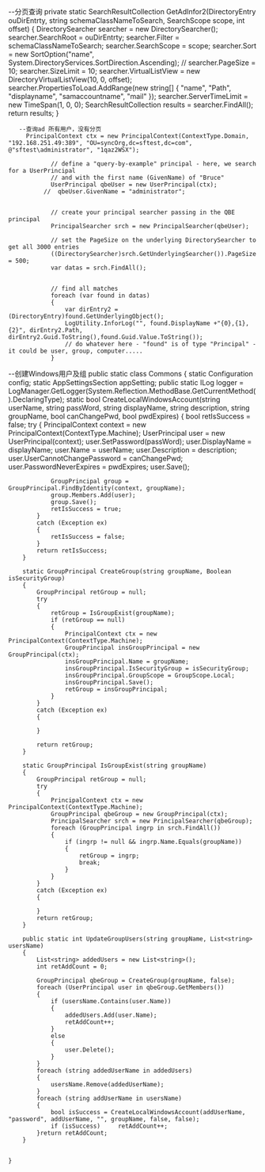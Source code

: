    --分页查询
   private static SearchResultCollection GetAdInfor2(DirectoryEntry ouDirEntrty, string schemaClassNameToSearch, SearchScope scope, int offset)
        {
            DirectorySearcher searcher = new DirectorySearcher();
            searcher.SearchRoot = ouDirEntrty;
            searcher.Filter = schemaClassNameToSearch;
            searcher.SearchScope = scope;
            searcher.Sort = new SortOption("name", System.DirectoryServices.SortDirection.Ascending);
            //  searcher.PageSize = 10;
            searcher.SizeLimit = 10;
            searcher.VirtualListView = new DirectoryVirtualListView(10, 0, offset);
            searcher.PropertiesToLoad.AddRange(new string[] { "name", "Path", "displayname", "samaccountname", "mail" });
            searcher.ServerTimeLimit = new TimeSpan(1, 0, 0);
            SearchResultCollection results = searcher.FindAll();
            return results;
        }

    
       --查询ad 所有用户，没有分页
         PrincipalContext ctx = new PrincipalContext(ContextType.Domain, "192.168.251.49:389", "OU=syncOrg,dc=sftest,dc=com", @"sftest\administrator", "1qaz2WSX");

                // define a "query-by-example" principal - here, we search for a UserPrincipal 
                // and with the first name (GivenName) of "Bruce"
                UserPrincipal qbeUser = new UserPrincipal(ctx);
              //  qbeUser.GivenName = "administrator";
           

                // create your principal searcher passing in the QBE principal    
                PrincipalSearcher srch = new PrincipalSearcher(qbeUser);

                // set the PageSize on the underlying DirectorySearcher to get all 3000 entries
                ((DirectorySearcher)srch.GetUnderlyingSearcher()).PageSize = 500;
                var datas = srch.FindAll();

             
                // find all matches
                foreach (var found in datas)
                {
                    var dirEntry2 = (DirectoryEntry)found.GetUnderlyingObject();
                    LogUtility.InforLog("", found.DisplayName +"{0},{1},{2}", dirEntry2.Path, dirEntry2.Guid.ToString(),found.Guid.Value.ToString());
                    // do whatever here - "found" is of type "Principal" - it could be user, group, computer.....          
                }




--创建Windows用户及组
 public static class Commons
    {
        static Configuration config;
        static AppSettingsSection appSetting;
        public static ILog logger = LogManager.GetLogger(System.Reflection.MethodBase.GetCurrentMethod().DeclaringType);
        static bool CreateLocalWindowsAccount(string userName, string passWord, string displayName, string description, string groupName, bool canChangePwd, bool pwdExpires)
        {
            bool retIsSuccess = false;
            try
            {
                PrincipalContext context = new PrincipalContext(ContextType.Machine);
                UserPrincipal user = new UserPrincipal(context);
                user.SetPassword(passWord);
                user.DisplayName = displayName;
                user.Name = userName;
                user.Description = description;
                user.UserCannotChangePassword = canChangePwd;
                user.PasswordNeverExpires = pwdExpires;
                user.Save();

                GroupPrincipal group = GroupPrincipal.FindByIdentity(context, groupName);
                group.Members.Add(user);
                group.Save();
                retIsSuccess = true;
            }
            catch (Exception ex)
            {
                retIsSuccess = false;
            }
            return retIsSuccess;
        }

        static GroupPrincipal CreateGroup(string groupName, Boolean isSecurityGroup)
        {
            GroupPrincipal retGroup = null;
            try
            {
                retGroup = IsGroupExist(groupName);
                if (retGroup == null)
                {
                    PrincipalContext ctx = new PrincipalContext(ContextType.Machine);
                    GroupPrincipal insGroupPrincipal = new GroupPrincipal(ctx);
                    insGroupPrincipal.Name = groupName;
                    insGroupPrincipal.IsSecurityGroup = isSecurityGroup;
                    insGroupPrincipal.GroupScope = GroupScope.Local;
                    insGroupPrincipal.Save();
                    retGroup = insGroupPrincipal;
                }
            }
            catch (Exception ex)
            {

            }

            return retGroup;
        }

        static GroupPrincipal IsGroupExist(string groupName)
        {
            GroupPrincipal retGroup = null;
            try
            {
                PrincipalContext ctx = new PrincipalContext(ContextType.Machine);
                GroupPrincipal qbeGroup = new GroupPrincipal(ctx);
                PrincipalSearcher srch = new PrincipalSearcher(qbeGroup);
                foreach (GroupPrincipal ingrp in srch.FindAll())
                {
                    if (ingrp != null && ingrp.Name.Equals(groupName))
                    {
                        retGroup = ingrp;
                        break;
                    }
                }
            }
            catch (Exception ex)
            {

            }
            return retGroup;
        }

        public static int UpdateGroupUsers(string groupName, List<string> usersName)
        {
            List<string> addedUsers = new List<string>();
            int retAddCount = 0;

            GroupPrincipal qbeGroup = CreateGroup(groupName, false);
            foreach (UserPrincipal user in qbeGroup.GetMembers())
            {
                if (usersName.Contains(user.Name))
                {
                    addedUsers.Add(user.Name);
                    retAddCount++;
                }
                else
                {
                    user.Delete();
                }
            }
            foreach (string addedUserName in addedUsers)
            {
                usersName.Remove(addedUserName);
            }
            foreach (string addUserName in usersName)
            {
                bool isSuccess = CreateLocalWindowsAccount(addUserName, "password", addUserName, "", groupName, false, false);
                if (isSuccess)     retAddCount++;
            }return retAddCount;
        }


    }